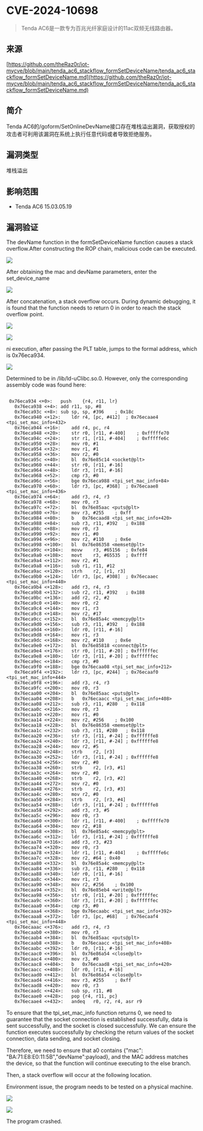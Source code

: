 # CVE-2024-10698

>Tenda AC6是一款专为百兆光纤家庭设计的11ac双频无线路由器。

## 来源

[https://github.com/theRaz0r/iot-mycve/blob/main/tenda_ac6_stackflow_formSetDeviceName/tenda_ac6_stackflow_formSetDeviceName.md](https://github.com/theRaz0r/iot-mycve/blob/main/tenda_ac6_stackflow_formSetDeviceName/tenda_ac6_stackflow_formSetDeviceName.md)

## 简介

Tenda AC6的/goform/SetOnlineDevName接口存在堆栈溢出漏洞，获取授权的攻击者可利用该漏洞在系统上执行任意代码或者导致拒绝服务。

## 漏洞类型

堆栈溢出

## 影响范围

-   Tenda AC6 15.03.05.19

## 漏洞验证

The devName function in the formSetDeviceName function causes a stack overflow.After constructing the ROP chain, malicious code can be executed.

![](./images/421393696172808.png)

After obtaining the mac and devName parameters, enter the set_device_name

![](./images/447226838405074.png)

After concatenation, a stack overflow occurs.
During dynamic debugging, it is found that the function needs to return 0 in order to reach the stack overflow point.


![](./images/143706622653874.png)



![](./images/68987593584541.png)

ni execution, after passing the PLT table, jumps to the formal address, which is 0x76eca934.

![](./images/441298969019440.png)


Determined to be in /lib/ld-uClibc.so.0.
However, only the corresponding assembly code was found here:

```

 0x76eca934 <+0>:	push	{r4, r11, lr}
   0x76eca938 <+4>:	add	r11, sp, #8
   0x76eca93c <+8>:	sub	sp, sp, #396	; 0x18c
   0x76eca940 <+12>:	ldr	r4, [pc, #412]	; 0x76ecaae4 <tpi_set_mac_info+432>
   0x76eca944 <+16>:	add	r4, pc, r4
   0x76eca948 <+20>:	str	r0, [r11, #-400]	; 0xfffffe70
   0x76eca94c <+24>:	str	r1, [r11, #-404]	; 0xfffffe6c
   0x76eca950 <+28>:	mov	r0, #1
   0x76eca954 <+32>:	mov	r1, #1
   0x76eca958 <+36>:	mov	r2, #0
   0x76eca95c <+40>:	bl	0x76e85c14 <socket@plt>
   0x76eca960 <+44>:	str	r0, [r11, #-16]
   0x76eca964 <+48>:	ldr	r3, [r11, #-16]
   0x76eca968 <+52>:	cmp	r3, #0
   0x76eca96c <+56>:	bge	0x76eca988 <tpi_set_mac_info+84>
   0x76eca970 <+60>:	ldr	r3, [pc, #368]	; 0x76ecaae8 <tpi_set_mac_info+436>
   0x76eca974 <+64>:	add	r3, r4, r3
   0x76eca978 <+68>:	mov	r0, r3
   0x76eca97c <+72>:	bl	0x76e85aac <puts@plt>
   0x76eca980 <+76>:	mov	r3, #255	; 0xff
   0x76eca984 <+80>:	b	0x76ecaad8 <tpi_set_mac_info+420>
   0x76eca988 <+84>:	sub	r3, r11, #392	; 0x188
   0x76eca98c <+88>:	mov	r0, r3
   0x76eca990 <+92>:	mov	r1, #0
   0x76eca994 <+96>:	mov	r2, #110	; 0x6e
   0x76eca998 <+100>:	bl	0x76e86358 <memset@plt>
   0x76eca99c <+104>:	movw	r3, #65156	; 0xfe84
   0x76eca9a0 <+108>:	movt	r3, #65535	; 0xffff
   0x76eca9a4 <+112>:	mov	r2, #1
   0x76eca9a8 <+116>:	sub	r1, r11, #12
   0x76eca9ac <+120>:	strh	r2, [r1, r3]
   0x76eca9b0 <+124>:	ldr	r3, [pc, #308]	; 0x76ecaaec <tpi_set_mac_info+440>
   0x76eca9b4 <+128>:	add	r3, r4, r3
   0x76eca9b8 <+132>:	sub	r2, r11, #392	; 0x188
   0x76eca9bc <+136>:	add	r2, r2, #2
   0x76eca9c0 <+140>:	mov	r0, r2
   0x76eca9c4 <+144>:	mov	r1, r3
   0x76eca9c8 <+148>:	mov	r2, #17
   0x76eca9cc <+152>:	bl	0x76e85a4c <memcpy@plt>
   0x76eca9d0 <+156>:	sub	r3, r11, #392	; 0x188
   0x76eca9d4 <+160>:	ldr	r0, [r11, #-16]
   0x76eca9d8 <+164>:	mov	r1, r3
   0x76eca9dc <+168>:	mov	r2, #110	; 0x6e
   0x76eca9e0 <+172>:	bl	0x76e85818 <connect@plt>
   0x76eca9e4 <+176>:	str	r0, [r11, #-20]	; 0xffffffec
   0x76eca9e8 <+180>:	ldr	r3, [r11, #-20]	; 0xffffffec
   0x76eca9ec <+184>:	cmp	r3, #0
   0x76eca9f0 <+188>:	bge	0x76ecaa08 <tpi_set_mac_info+212>
   0x76eca9f4 <+192>:	ldr	r3, [pc, #244]	; 0x76ecaaf0 <tpi_set_mac_info+444>
   0x76eca9f8 <+196>:	add	r3, r4, r3
   0x76eca9fc <+200>:	mov	r0, r3
   0x76ecaa00 <+204>:	bl	0x76e85aac <puts@plt>
   0x76ecaa04 <+208>:	b	0x76ecaacc <tpi_set_mac_info+408>
   0x76ecaa08 <+212>:	sub	r3, r11, #280	; 0x118
   0x76ecaa0c <+216>:	mov	r0, r3
   0x76ecaa10 <+220>:	mov	r1, #0
   0x76ecaa14 <+224>:	mov	r2, #256	; 0x100
   0x76ecaa18 <+228>:	bl	0x76e86358 <memset@plt>
   0x76ecaa1c <+232>:	sub	r3, r11, #280	; 0x118
   0x76ecaa20 <+236>:	str	r3, [r11, #-24]	; 0xffffffe8
   0x76ecaa24 <+240>:	ldr	r3, [r11, #-24]	; 0xffffffe8
   0x76ecaa28 <+244>:	mov	r2, #5
   0x76ecaa2c <+248>:	strb	r2, [r3]
   0x76ecaa30 <+252>:	ldr	r3, [r11, #-24]	; 0xffffffe8
   0x76ecaa34 <+256>:	mov	r2, #0
   0x76ecaa38 <+260>:	strb	r2, [r3, #1]
   0x76ecaa3c <+264>:	mov	r2, #0
   0x76ecaa40 <+268>:	strb	r2, [r3, #2]
   0x76ecaa44 <+272>:	mov	r2, #0
   0x76ecaa48 <+276>:	strb	r2, [r3, #3]
   0x76ecaa4c <+280>:	mov	r2, #0
   0x76ecaa50 <+284>:	strb	r2, [r3, #4]
   0x76ecaa54 <+288>:	ldr	r3, [r11, #-24]	; 0xffffffe8
   0x76ecaa58 <+292>:	add	r3, r3, #5
   0x76ecaa5c <+296>:	mov	r0, r3
   0x76ecaa60 <+300>:	ldr	r1, [r11, #-400]	; 0xfffffe70
   0x76ecaa64 <+304>:	mov	r2, #18
   0x76ecaa68 <+308>:	bl	0x76e85a4c <memcpy@plt>
   0x76ecaa6c <+312>:	ldr	r3, [r11, #-24]	; 0xffffffe8
   0x76ecaa70 <+316>:	add	r3, r3, #23
   0x76ecaa74 <+320>:	mov	r0, r3
   0x76ecaa78 <+324>:	ldr	r1, [r11, #-404]	; 0xfffffe6c
   0x76ecaa7c <+328>:	mov	r2, #64	; 0x40
   0x76ecaa80 <+332>:	bl	0x76e85a4c <memcpy@plt>
   0x76ecaa84 <+336>:	sub	r3, r11, #280	; 0x118
   0x76ecaa88 <+340>:	ldr	r0, [r11, #-16]
   0x76ecaa8c <+344>:	mov	r1, r3
   0x76ecaa90 <+348>:	mov	r2, #256	; 0x100
   0x76ecaa94 <+352>:	bl	0x76e85eb4 <write@plt>
   0x76ecaa98 <+356>:	str	r0, [r11, #-20]	; 0xffffffec
   0x76ecaa9c <+360>:	ldr	r3, [r11, #-20]	; 0xffffffec
   0x76ecaaa0 <+364>:	cmp	r3, #0
   0x76ecaaa4 <+368>:	bge	0x76ecaabc <tpi_set_mac_info+392>
   0x76ecaaa8 <+372>:	ldr	r3, [pc, #68]	; 0x76ecaaf4 <tpi_set_mac_info+448>
   0x76ecaaac <+376>:	add	r3, r4, r3
   0x76ecaab0 <+380>:	mov	r0, r3
   0x76ecaab4 <+384>:	bl	0x76e85aac <puts@plt>
   0x76ecaab8 <+388>:	b	0x76ecaacc <tpi_set_mac_info+408>
   0x76ecaabc <+392>:	ldr	r0, [r11, #-16]
   0x76ecaac0 <+396>:	bl	0x76e86a54 <close@plt>
   0x76ecaac4 <+400>:	mov	r3, #0
   0x76ecaac8 <+404>:	b	0x76ecaad8 <tpi_set_mac_info+420>
   0x76ecaacc <+408>:	ldr	r0, [r11, #-16]
   0x76ecaad0 <+412>:	bl	0x76e86a54 <close@plt>
   0x76ecaad4 <+416>:	mov	r3, #255	; 0xff
   0x76ecaad8 <+420>:	mov	r0, r3
   0x76ecaadc <+424>:	sub	sp, r11, #8
   0x76ecaae0 <+428>:	pop	{r4, r11, pc}
   0x76ecaae4 <+432>:	andeq	r0, r2, r4, asr r9

```
To ensure that the tpi_set_mac_info function returns 0, we need to guarantee that the socket connection is established successfully, data is sent successfully, and the socket is closed successfully. We can ensure the function executes successfully by checking the return values of the socket connection, data sending, and socket closing.

Therefore, we need to ensure that a0 contains {"mac": "BA:71:E8:E0:11:5B","devName":payload}, and the MAC address matches the device, so that the function will continue executing to the else branch.

Then, a stack overflow will occur at the following location.


Environment issue, the program needs to be tested on a physical machine.


![](./images/528963759574261.png)

![](./images/169193292924574.png)


The program crashed.

